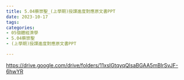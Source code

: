 ```yaml
---
title: 5.04蔡崇聖_(上學期)授課進度對應原文書PPT
date: 2023-10-17
tags: 
categories:
- 05個體經濟學
- 5.04蔡崇聖
- (上學期)授課進度對應原文書PPT

---
```

https://drive.google.com/drive/folders/11xsIGtqyqQlsaBGAA5mBIrSvJF-6hwYR

